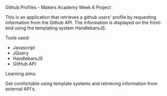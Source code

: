 Github Profiles - Makers Academy Week 6 Project

This is an application that retrieves a github users' profile by requesting information from the Github API. The information is displayed on the front-end using the templating system HandlebarsJS.

Tools used:

* Javascript
* JQuery
* HandlebarsJS
* GitHub API

Learning aims:

Get comfortable using template systems and retrieving information from external API's.

